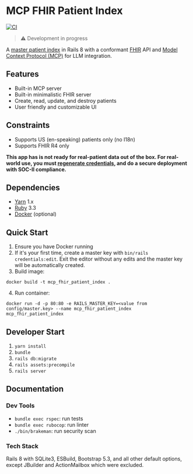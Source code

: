 # MCP FHIR Patient Index

[![CI](https://github.com/Shaumik-Ashraf/mcp-fhir-patient-index/actions/workflows/ci.yml/badge.svg)](https://github.com/Shaumik-Ashraf/mcp-fhir-patient-index/actions/workflows/ci.yml)

> ⚠️  Development in progress

A [master patient index](https://en.wikipedia.org/wiki/Enterprise_master_patient_index)
in Rails 8 with a conformant [FHIR](https://www.hl7.org/fhir/summary.html)
API and [Model Context Protocol (MCP)](https://modelcontextprotocol.io/about) for LLM
integration.

## Features

- Built-in MCP server
- Built-in minimalistic FHIR server
- Create, read, update, and destroy patients
- User friendly and customizable UI

## Constraints

- Supports US (en-speaking) patients only (no I18n)
- Supports FHIR R4 only


**This app has is not ready for real-patient data out of the box. For real-world use,
you must [regenerate credentials](https://guides.rubyonrails.org/security.html#custom-credentials),
and do a secure deployment with SOC-II compliance.** 

## Dependencies

- [Yarn](https://classic.yarnpkg.com/en/docs) 1.x
- [Ruby](https://www.ruby-lang.org/en/) 3.3
- [Docker](https://www.docker.com/) (optional)

## Quick Start

1. Ensure you have Docker running
2. If it's your first time, create a master key with `bin/rails credentials:edit`. Exit the editor
without any edits and the master key will be automatically created.
3. Build image:

```
docker build -t mcp_fhir_patient_index .
```

4. Run container:

```
docker run -d -p 80:80 -e RAILS_MASTER_KEY=<value from config/master.key> --name mcp_fhir_patient_index mcp_fhir_patient_index
```

## Developer Start

1. `yarn install`
2. `bundle`
3. `rails db:migrate`
4. `rails assets:precompile`
5. `rails server`

## Documentation

### Dev Tools

- `bundle exec rspec`: run tests
- `bundle exec rubocop`: run linter
- `./bin/brakeman`: run security scan

### Tech Stack

Rails 8 with SQLite3, ESBuild, Bootstrap 5.3, and all other default options,
except JBuilder and ActionMailbox which were excluded.
